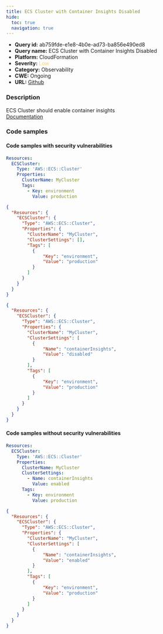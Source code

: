 ```yaml
---
title: ECS Cluster with Container Insights Disabled
hide:
  toc: true
  navigation: true
---
```


<style>
  .highlight .hll {
    background-color: #ff171742;
  }
  .md-content {
    max-width: 1100px;
    margin: 0 auto;
  }
</style>

-   **Query id:** ab759fde-e1e8-4b0e-ad73-ba856e490ed8
-   **Query name:** ECS Cluster with Container Insights Disabled
-   **Platform:** CloudFormation
-   **Severity:** <span style="color:#edd57e">Low</span>
-   **Category:** Observability
-   **CWE:** Ongoing
-   **URL:** [Github](https://github.com/Checkmarx/kics/tree/master/assets/queries/cloudFormation/aws/ecs_cluster_container_insights_disabled)

### Description
ECS Cluster should enable container insights<br>
[Documentation](https://docs.aws.amazon.com/AWSCloudFormation/latest/UserGuide/aws-resource-ecs-cluster.html#cfn-ecs-cluster-clustersettings)

### Code samples
#### Code samples with security vulnerabilities
```yaml title="Positive test num. 1 - yaml file" hl_lines="4"
Resources:
  ECSCluster:
    Type: 'AWS::ECS::Cluster'
    Properties:
      ClusterName: MyCluster
      Tags:
        - Key: environment
          Value: production
```
```json title="Positive test num. 2 - json file" hl_lines="7"
{
  "Resources": {
    "ECSCluster": {
      "Type": "AWS::ECS::Cluster",
      "Properties": {
        "ClusterName": "MyCluster",
        "ClusterSettings": [],
        "Tags": [
          {
              "Key": "environment",
              "Value": "production"
          }
        ]
      }
    }
  }
}
```
```json title="Positive test num. 3 - json file" hl_lines="7"
{
  "Resources": {
    "ECSCluster": {
      "Type": "AWS::ECS::Cluster",
      "Properties": {
        "ClusterName": "MyCluster",
        "ClusterSettings": [
          {
              "Name": "containerInsights",
              "Value": "disabled"
          }
        ],
        "Tags": [
          {
              "Key": "environment",
              "Value": "production"
          }
        ]
      }
    }
  }
}
```


#### Code samples without security vulnerabilities
```yaml title="Negative test num. 1 - yaml file"
Resources:
  ECSCluster:
    Type: 'AWS::ECS::Cluster'
    Properties:
      ClusterName: MyCluster
      ClusterSettings:
        - Name: containerInsights
          Value: enabled
      Tags:
        - Key: environment
          Value: production
```
```json title="Negative test num. 2 - json file"
{
  "Resources": {
    "ECSCluster": {
      "Type": "AWS::ECS::Cluster",
      "Properties": {
        "ClusterName": "MyCluster",
        "ClusterSettings": [
          {
              "Name": "containerInsights",
              "Value": "enabled"
          }
        ],
        "Tags": [
          {
              "Key": "environment",
              "Value": "production"
          }
        ]
      }
    }
  }
}
```
